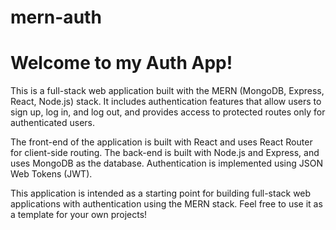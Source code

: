 # mern-auth


 <div className='px-4 py-12 max-w-2xl mx-auto'>
      <h1 className='text-3xl font-bold  mb-4 text-slate-800'>
        Welcome to my Auth App!
      </h1>
      <p className='mb-4 text-slate-700'>
        This is a full-stack web application built with the MERN (MongoDB,
        Express, React, Node.js) stack. It includes authentication features that
        allow users to sign up, log in, and log out, and provides access to
        protected routes only for authenticated users.
      </p>
      <p className='mb-4 text-slate-700'>
        The front-end of the application is built with React and uses React
        Router for client-side routing. The back-end is built with Node.js and
        Express, and uses MongoDB as the database. Authentication is implemented
        using JSON Web Tokens (JWT).
      </p>
      <p className='mb-4 text-slate-700'>
        This application is intended as a starting point for building full-stack
        web applications with authentication using the MERN stack. Feel free to
        use it as a template for your own projects!
      </p>
    </div>
